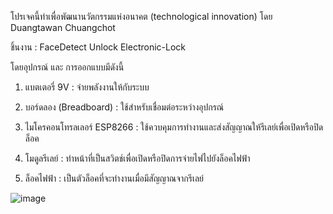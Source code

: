 โปรเจคนี้ทำเพื่อพัฒนานวัตกรรมแห่งอนาคต (technological innovation) โดย Duangtawan Chuangchot

ชิ้นงาน : FaceDetect Unlock Electronic-Lock


โดยอุปกรณ์ และ การออกแบบมีดังนี้

1) แบตเตอรี่ 9V : จ่ายพลังงานให้กับระบบ

2) บอร์ดลอง (Breadboard) : ใช้สำหรับเชื่อมต่อระหว่างอุปกรณ์
   
3) ไมโครคอนโทรลเลอร์ ESP8266 : ใช้ควบคุมการทำงานและส่งสัญญาณให้รีเลย์เพื่อเปิดหรือปิดล็อค
   
4) โมดูลรีเลย์ : ทำหน้าที่เป็นสวิตช์เพื่อเปิดหรือปิดการจ่ายไฟไปยังล็อคไฟฟ้า
   
5) ล็อคไฟฟ้า : เป็นตัวล็อคที่จะทำงานเมื่อมีสัญญาณจากรีเลย์


![image](https://github.com/user-attachments/assets/4eee0350-6fef-45fa-ad5a-824a3865531b)
